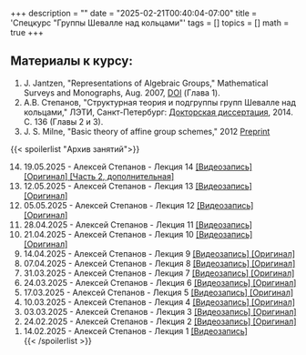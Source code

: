 +++
description = ""
date = "2025-02-21T00:40:04-07:00"
title = 'Спецкурс "Группы Шевалле над кольцами"'
tags = []
topics = []
math = true
+++

## Материалы к курсу:

1. J. Jantzen, "Representations of Algebraic Groups," Mathematical Surveys and Monographs, Aug. 2007, [DOI](https://doi.org/10.1090/surv/107) (Глава 1).
2. А.В. Степанов, "Структурная теория и подгруппы групп Шевалле над кольцами," ЛЭТИ, Санкт-Петербург: [Докторская диссертация](http://alexei.stepanov.spb.ru/papers/StepanovDiss.pdf), 2014. С. 136 (Главы 2 и 3).
3.  J. S. Milne, "Basic theory of affine group schemes," 2012 [Preprint](http://www.jmilne.org/math/CourseNotes/AGS.pdf)

{{< spoilerlist "Архив занятий">}}<ol reversed>
  <li>19.05.2025 - Алексей Степанов - Лекция 14
    <a href="https://disk.yandex.ru/d/knoQ44wLmGDwwQ/2024-2025%20%D1%83%D1%87%D0%B5%D0%B1%D0%BD%D1%8B%D0%B9%20%D0%B3%D0%BE%D0%B4%20(%D0%B2%D0%B5%D1%81%D0%B5%D0%BD%D0%BD%D0%B8%D0%B9%20%D1%81%D0%B5%D0%BC%D0%B5%D1%81%D1%82%D1%80)/%D0%A1%D0%BF%D0%B5%D1%86%D0%BA%D1%83%D1%80%D1%81%D1%8B/%D0%93%D1%80%D1%83%D0%BF%D0%BF%D1%8B%20%D0%A8%D0%B5%D0%B2%D0%B0%D0%BB%D0%BB%D0%B5%20%D0%BD%D0%B0%D0%B4%20%D0%BA%D0%BE%D0%BB%D1%8C%D1%86%D0%B0%D0%BC%D0%B8/2025-05-19_17-21-49.mp4">
        [Видеозапись]
    </a>
    <a href="https://leodrive.mooo.com/share/L0tJvGrK">
        [Оригинал]
    </a> 
    <a href="https://leodrive.mooo.com/share/uFK7Omf9">
        [Часть 2, дополнительная]
    </a>
    </li>
  <li>12.05.2025 - Алексей Степанов - Лекция 13
    <a href="https://disk.yandex.ru/d/knoQ44wLmGDwwQ/2024-2025%20%D1%83%D1%87%D0%B5%D0%B1%D0%BD%D1%8B%D0%B9%20%D0%B3%D0%BE%D0%B4%20(%D0%B2%D0%B5%D1%81%D0%B5%D0%BD%D0%BD%D0%B8%D0%B9%20%D1%81%D0%B5%D0%BC%D0%B5%D1%81%D1%82%D1%80)/%D0%A1%D0%BF%D0%B5%D1%86%D0%BA%D1%83%D1%80%D1%81%D1%8B/%D0%93%D1%80%D1%83%D0%BF%D0%BF%D1%8B%20%D0%A8%D0%B5%D0%B2%D0%B0%D0%BB%D0%BB%D0%B5%20%D0%BD%D0%B0%D0%B4%20%D0%BA%D0%BE%D0%BB%D1%8C%D1%86%D0%B0%D0%BC%D0%B8/2025-05-12_17-24-13.mp4">
        [Видеозапись]
    </a>
    <a href="https://leodrive.mooo.com/share/L0tJvGrK">
        [Оригинал]
    </a> 
    </li>
  <li>05.05.2025 - Алексей Степанов - Лекция 12
    <a href="https://disk.yandex.ru/d/knoQ44wLmGDwwQ/2024-2025%20%D1%83%D1%87%D0%B5%D0%B1%D0%BD%D1%8B%D0%B9%20%D0%B3%D0%BE%D0%B4%20(%D0%B2%D0%B5%D1%81%D0%B5%D0%BD%D0%BD%D0%B8%D0%B9%20%D1%81%D0%B5%D0%BC%D0%B5%D1%81%D1%82%D1%80)/%D0%A1%D0%BF%D0%B5%D1%86%D0%BA%D1%83%D1%80%D1%81%D1%8B/%D0%93%D1%80%D1%83%D0%BF%D0%BF%D1%8B%20%D0%A8%D0%B5%D0%B2%D0%B0%D0%BB%D0%BB%D0%B5%20%D0%BD%D0%B0%D0%B4%20%D0%BA%D0%BE%D0%BB%D1%8C%D1%86%D0%B0%D0%BC%D0%B8/2025-05-05_17-13-16.mp4">
        [Видеозапись]
    </a>
    <a href="https://leodrive.mooo.com/share/BCDGsJIL">
        [Оригинал]
    </a> 
    </li>
  <li>28.04.2025 - Алексей Степанов - Лекция 11
    <a href="https://leodrive.mooo.com/share/5VkAMK-f">
        [Видеозапись]
    </a>
    </li>
  <li>21.04.2025 - Алексей Степанов - Лекция 10
    <a href="https://disk.yandex.ru/d/knoQ44wLmGDwwQ/2024-2025%20%D1%83%D1%87%D0%B5%D0%B1%D0%BD%D1%8B%D0%B9%20%D0%B3%D0%BE%D0%B4%20(%D0%B2%D0%B5%D1%81%D0%B5%D0%BD%D0%BD%D0%B8%D0%B9%20%D1%81%D0%B5%D0%BC%D0%B5%D1%81%D1%82%D1%80)/%D0%A1%D0%BF%D0%B5%D1%86%D0%BA%D1%83%D1%80%D1%81%D1%8B/%D0%93%D1%80%D1%83%D0%BF%D0%BF%D1%8B%20%D0%A8%D0%B5%D0%B2%D0%B0%D0%BB%D0%BB%D0%B5%20%D0%BD%D0%B0%D0%B4%20%D0%BA%D0%BE%D0%BB%D1%8C%D1%86%D0%B0%D0%BC%D0%B8/2025-04-21_17-20-22.mp4">
        [Видеозапись]
    </a>
    <a href="https://leodrive.mooo.com/share/8YAjrVF4">
        [Оригинал]
    </a> 
    </li>
  <li>14.04.2025 - Алексей Степанов - Лекция 9
    <a href="https://disk.yandex.ru/d/knoQ44wLmGDwwQ/2024-2025%20%D1%83%D1%87%D0%B5%D0%B1%D0%BD%D1%8B%D0%B9%20%D0%B3%D0%BE%D0%B4%20(%D0%B2%D0%B5%D1%81%D0%B5%D0%BD%D0%BD%D0%B8%D0%B9%20%D1%81%D0%B5%D0%BC%D0%B5%D1%81%D1%82%D1%80)/%D0%A1%D0%BF%D0%B5%D1%86%D0%BA%D1%83%D1%80%D1%81%D1%8B/%D0%93%D1%80%D1%83%D0%BF%D0%BF%D1%8B%20%D0%A8%D0%B5%D0%B2%D0%B0%D0%BB%D0%BB%D0%B5%20%D0%BD%D0%B0%D0%B4%20%D0%BA%D0%BE%D0%BB%D1%8C%D1%86%D0%B0%D0%BC%D0%B8/2025-04-14_17-14-13.mp4">
        [Видеозапись]
    </a>
    <a href="https://leodrive.mooo.com/share/3dIqZhGB">
        [Оригинал]
    </a> 
    </li>
  <li>07.04.2025 - Алексей Степанов - Лекция 8
    <a href="https://disk.yandex.ru/d/knoQ44wLmGDwwQ/2024-2025%20%D1%83%D1%87%D0%B5%D0%B1%D0%BD%D1%8B%D0%B9%20%D0%B3%D0%BE%D0%B4%20(%D0%B2%D0%B5%D1%81%D0%B5%D0%BD%D0%BD%D0%B8%D0%B9%20%D1%81%D0%B5%D0%BC%D0%B5%D1%81%D1%82%D1%80)/%D0%A1%D0%BF%D0%B5%D1%86%D0%BA%D1%83%D1%80%D1%81%D1%8B/%D0%93%D1%80%D1%83%D0%BF%D0%BF%D1%8B%20%D0%A8%D0%B5%D0%B2%D0%B0%D0%BB%D0%BB%D0%B5%20%D0%BD%D0%B0%D0%B4%20%D0%BA%D0%BE%D0%BB%D1%8C%D1%86%D0%B0%D0%BC%D0%B8/2025-04-07_17-16-16.mp4">
        [Видеозапись]
    </a>
    <a href="https://leodrive.mooo.com/share/IWeeJqFy">
        [Оригинал]
    </a> 
    </li>
  <li>31.03.2025 - Алексей Степанов - Лекция 7
    <a href="https://disk.yandex.ru/d/knoQ44wLmGDwwQ/2024-2025%20%D1%83%D1%87%D0%B5%D0%B1%D0%BD%D1%8B%D0%B9%20%D0%B3%D0%BE%D0%B4%20(%D0%B2%D0%B5%D1%81%D0%B5%D0%BD%D0%BD%D0%B8%D0%B9%20%D1%81%D0%B5%D0%BC%D0%B5%D1%81%D1%82%D1%80)/%D0%A1%D0%BF%D0%B5%D1%86%D0%BA%D1%83%D1%80%D1%81%D1%8B/%D0%93%D1%80%D1%83%D0%BF%D0%BF%D1%8B%20%D0%A8%D0%B5%D0%B2%D0%B0%D0%BB%D0%BB%D0%B5%20%D0%BD%D0%B0%D0%B4%20%D0%BA%D0%BE%D0%BB%D1%8C%D1%86%D0%B0%D0%BC%D0%B8/2025-03-31_17-11-35.mp4">
        [Видеозапись]
    </a>
    <a href="https://leodrive.mooo.com/share/PsUBun57">
        [Оригинал]
    </a> 
    </li>
  <li>24.03.2025 - Алексей Степанов - Лекция 6
    <a href="https://disk.yandex.ru/d/knoQ44wLmGDwwQ/2024-2025%20%D1%83%D1%87%D0%B5%D0%B1%D0%BD%D1%8B%D0%B9%20%D0%B3%D0%BE%D0%B4%20(%D0%B2%D0%B5%D1%81%D0%B5%D0%BD%D0%BD%D0%B8%D0%B9%20%D1%81%D0%B5%D0%BC%D0%B5%D1%81%D1%82%D1%80)/%D0%A1%D0%BF%D0%B5%D1%86%D0%BA%D1%83%D1%80%D1%81%D1%8B/%D0%93%D1%80%D1%83%D0%BF%D0%BF%D1%8B%20%D0%A8%D0%B5%D0%B2%D0%B0%D0%BB%D0%BB%D0%B5%20%D0%BD%D0%B0%D0%B4%20%D0%BA%D0%BE%D0%BB%D1%8C%D1%86%D0%B0%D0%BC%D0%B8/2025-02-24_17-13-26.mp4">
        [Видеозапись]
    </a>
    <a href="https://leodrive.mooo.com/share/y4ISFC00">
        [Оригинал]
    </a> 
    </li>
  <li>17.03.2025 - Алексей Степанов - Лекция 5
    <a href="https://disk.yandex.ru/d/knoQ44wLmGDwwQ/2024-2025%20%D1%83%D1%87%D0%B5%D0%B1%D0%BD%D1%8B%D0%B9%20%D0%B3%D0%BE%D0%B4%20(%D0%B2%D0%B5%D1%81%D0%B5%D0%BD%D0%BD%D0%B8%D0%B9%20%D1%81%D0%B5%D0%BC%D0%B5%D1%81%D1%82%D1%80)/%D0%A1%D0%BF%D0%B5%D1%86%D0%BA%D1%83%D1%80%D1%81%D1%8B/%D0%93%D1%80%D1%83%D0%BF%D0%BF%D1%8B%20%D0%A8%D0%B5%D0%B2%D0%B0%D0%BB%D0%BB%D0%B5%20%D0%BD%D0%B0%D0%B4%20%D0%BA%D0%BE%D0%BB%D1%8C%D1%86%D0%B0%D0%BC%D0%B8/22025-03-17_17-26-10.mp4">
        [Видеозапись]
    </a>
    <a href="https://leodrive.mooo.com/share/f1xNITzS">
        [Оригинал]
    </a> 
    </li>
  <li>10.03.2025 - Алексей Степанов - Лекция 4
    <a href="https://disk.yandex.ru/d/knoQ44wLmGDwwQ/2024-2025%20%D1%83%D1%87%D0%B5%D0%B1%D0%BD%D1%8B%D0%B9%20%D0%B3%D0%BE%D0%B4%20(%D0%B2%D0%B5%D1%81%D0%B5%D0%BD%D0%BD%D0%B8%D0%B9%20%D1%81%D0%B5%D0%BC%D0%B5%D1%81%D1%82%D1%80)/%D0%A1%D0%BF%D0%B5%D1%86%D0%BA%D1%83%D1%80%D1%81%D1%8B/%D0%93%D1%80%D1%83%D0%BF%D0%BF%D1%8B%20%D0%A8%D0%B5%D0%B2%D0%B0%D0%BB%D0%BB%D0%B5%20%D0%BD%D0%B0%D0%B4%20%D0%BA%D0%BE%D0%BB%D1%8C%D1%86%D0%B0%D0%BC%D0%B8/2025-03-10_17-17-19.mp4">
        [Видеозапись]
    </a>
    <a href="https://leodrive.mooo.com/share/hO8tby6N">
        [Оригинал]
    </a> 
    </li>
  <li>03.03.2025 - Алексей Степанов - Лекция 3
    <a href="https://disk.yandex.ru/d/knoQ44wLmGDwwQ/2024-2025%20%D1%83%D1%87%D0%B5%D0%B1%D0%BD%D1%8B%D0%B9%20%D0%B3%D0%BE%D0%B4%20(%D0%B2%D0%B5%D1%81%D0%B5%D0%BD%D0%BD%D0%B8%D0%B9%20%D1%81%D0%B5%D0%BC%D0%B5%D1%81%D1%82%D1%80)/%D0%A1%D0%BF%D0%B5%D1%86%D0%BA%D1%83%D1%80%D1%81%D1%8B/%D0%93%D1%80%D1%83%D0%BF%D0%BF%D1%8B%20%D0%A8%D0%B5%D0%B2%D0%B0%D0%BB%D0%BB%D0%B5%20%D0%BD%D0%B0%D0%B4%20%D0%BA%D0%BE%D0%BB%D1%8C%D1%86%D0%B0%D0%BC%D0%B8/2025-03-03_17-17-51.mp4">
        [Видеозапись]
    </a>
    <a href="https://leodrive.mooo.com/share/sSWFEA5I">
        [Оригинал]
    </a> 
    </li>
  <li>24.02.2025 - Алексей Степанов - Лекция 2
    <a href="https://disk.yandex.ru/d/knoQ44wLmGDwwQ/2024-2025%20%D1%83%D1%87%D0%B5%D0%B1%D0%BD%D1%8B%D0%B9%20%D0%B3%D0%BE%D0%B4%20(%D0%B2%D0%B5%D1%81%D0%B5%D0%BD%D0%BD%D0%B8%D0%B9%20%D1%81%D0%B5%D0%BC%D0%B5%D1%81%D1%82%D1%80)/%D0%A1%D0%BF%D0%B5%D1%86%D0%BA%D1%83%D1%80%D1%81%D1%8B/%D0%93%D1%80%D1%83%D0%BF%D0%BF%D1%8B%20%D0%A8%D0%B5%D0%B2%D0%B0%D0%BB%D0%BB%D0%B5%20%D0%BD%D0%B0%D0%B4%20%D0%BA%D0%BE%D0%BB%D1%8C%D1%86%D0%B0%D0%BC%D0%B8/2025-02-24_17-13-26.mp4">
        [Видеозапись]
    </a>
    <a href="https://leodrive.mooo.com/share/EXiir6je">
        [Оригинал]
    </a>     
      </li>
  <li>14.02.2025 - Алексей Степанов - Лекция 1
    <a href="https://disk.yandex.ru/d/knoQ44wLmGDwwQ/2024-2025%20%D1%83%D1%87%D0%B5%D0%B1%D0%BD%D1%8B%D0%B9%20%D0%B3%D0%BE%D0%B4%20(%D0%B2%D0%B5%D1%81%D0%B5%D0%BD%D0%BD%D0%B8%D0%B9%20%D1%81%D0%B5%D0%BC%D0%B5%D1%81%D1%82%D1%80)/%D0%A1%D0%BF%D0%B5%D1%86%D0%BA%D1%83%D1%80%D1%81%D1%8B/%D0%93%D1%80%D1%83%D0%BF%D0%BF%D1%8B%20%D0%A8%D0%B5%D0%B2%D0%B0%D0%BB%D0%BB%D0%B5%20%D0%BD%D0%B0%D0%B4%20%D0%BA%D0%BE%D0%BB%D1%8C%D1%86%D0%B0%D0%BC%D0%B8/M2025-02-14_134256_1h38m_101.mp4">
        [Видеозапись]
    </a></li>
{{< /spoilerlist >}}